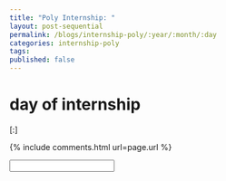 ```yaml
---
title: "Poly Internship: "
layout: post-sequential
permalink: /blogs/internship-poly/:year/:month/:day
categories: internship-poly
tags: 
published: false
---
```

#  day of internship

<span class="timestamp">[:]</span>


<!--

<span class='disable-selection' ondblclick="this.innerHTML=''">&lt;<b>REDACTED</b>&gt;</span>

-->
{% include comments.html url=page.url %}

<input id="password-input" type="password" class="text-secret" onkeyup="unlock()">

<span class="disable-selection" id="truth" style="display:block;"></span>

